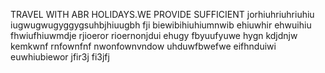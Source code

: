 TRAVEL WITH ABR HOLIDAYS.WE PROVIDE SUFFICIENT jorhiuhriuhriuhiu iugwugwugyggygsuhbjhiuugbh fji biewibihiuhiumnwib ehiuwhir ehwuihiu fhwiufhiuwmdje rjioeror rioernonjdui ehugy fbyuufyuwe hygn kdjdnjw kemkwnf rnfownfnf nwonfownvndow uhduwfbwefwe eifhnduiwi euwhiubiewor jfir3j fi3jfj